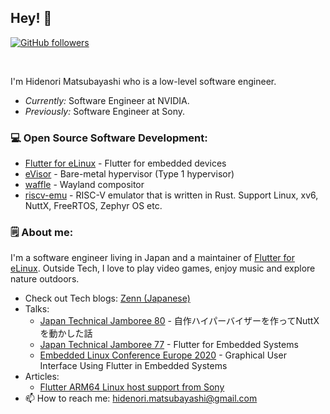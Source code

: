 ## Hey! 👋</h2>

[![GitHub followers](https://img.shields.io/github/followers/HidenoriMatsubayashi.svg?style=social&label=Follow)](https://github.com/HidenoriMatsubayashi?tab=followers)

<br>

I'm Hidenori Matsubayashi who is a low-level software engineer.

- <i>Currently:</i> Software Engineer at NVIDIA. 
- <i>Previously:</i> Software Engineer at Sony.

### 💻 Open Source Software Development:

- [Flutter for eLinux](https://github.com/sony/flutter-elinux) - Flutter for embedded devices
- [eVisor](https://github.com/HidenoriMatsubayashi/evisor) - Bare-metal hypervisor (Type 1 hypervisor)
- [waffle](https://github.com/HidenoriMatsubayashi/waffle) - Wayland compositor
- [riscv-emu](https://github.com/HidenoriMatsubayashi/riscv-emu) - RISC-V emulator that is written in Rust. Support Linux, xv6, NuttX, FreeRTOS, Zephyr OS etc.

### 🗒 About me:

I'm a software engineer living in Japan and a maintainer of [Flutter for eLinux](https://github.com/sony/flutter-elinux). Outside Tech, I love to play video games, enjoy music and explore nature outdoors.
 
- Check out Tech blogs: [Zenn (Japanese)](https://zenn.dev/hidenori3)
- Talks:
   - [Japan Technical Jamboree 80](https://elinux.org/Japan_Technical_Jamboree_80) - 自作ハイパーバイザーを作ってNuttXを動かした話
   - [Japan Technical Jamboree 77](https://elinux.org/images/f/f1/Jamboree77-Flutter-for-embedded-systems.pdf) - Flutter for Embedded Systems
   - [Embedded Linux Conference Europe 2020](https://osseu2020.sched.com/event/eCFA/graphical-user-interface-using-flutter-in-embedded-systems-hidenori-matsubayashi-sony) - Graphical User Interface Using Flutter in Embedded Systems
- Articles:
  - [Flutter ARM64 Linux host support from Sony](https://medium.com/flutter/whats-new-in-flutter-2-2-fd00c65e2039)
- 📫 How to reach me: [hidenori.matsubayashi@gmail.com](mailto:hidenori.matsubayashi@gmail.com)
